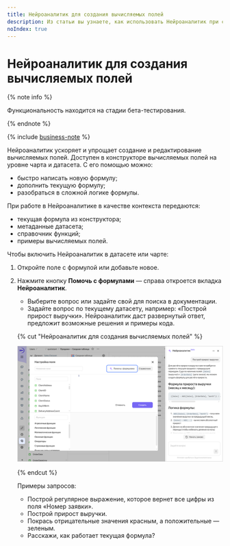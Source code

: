 ```yaml
---
title: Нейроаналитик для создания вычисляемых полей
description: Из статьи вы узнаете, как использовать Нейроаналитик при создании вычисляемых полей.
noIndex: true
---
```


# Нейроаналитик для создания вычисляемых полей

{% note info %}

Функциональность находится на стадии бета-тестирования.

{% endnote %}


{% include [business-note](../../../_includes/datalens/datalens-functionality-available-business-note.md) %}


Нейроаналитик ускоряет и упрощает создание и редактирование вычисляемых полей. Доступен в конструкторе вычисляемых полей на уровне чарта и датасета. С его помощью можно:

* быстро написать новую формулу;
* дополнить текущую формулу;
* разобраться в сложной логике формулы.

При работе в Нейроаналитике в качестве контекста передаются:

* текущая формула из конструктора;
* метаданные датасета;
* справочник функций;
* примеры вычисляемых полей.

Чтобы включить Нейроаналитик в датасете или чарте:

1. Откройте поле с формулой или добавьте новое.
1. Нажмите кнопку **Помочь с формулами** — справа откроется вкладка **Нейроаналитик**.

   * Выберите вопрос или задайте свой для поиска в документации.
   * Задайте вопрос по текущему датасету, например: «Построй прирост выручки». Нейроаналитик даст развернутый ответ, предложит возможные решения и примеры кода.

   {% cut "Нейроаналитик для создания вычисляемых полей" %}

   ![image](../../../_assets/datalens/ai/ai-helper-calculations-result.png)

   {% endcut %}

   Примеры запросов:

   * Построй регулярное выражение, которое вернет все цифры из поля «Номер заявки».
   * Построй прирост выручки.
   * Покрась отрицательные значения красным, а положительные — зеленым.
   * Расскажи, как работает текущая формула?